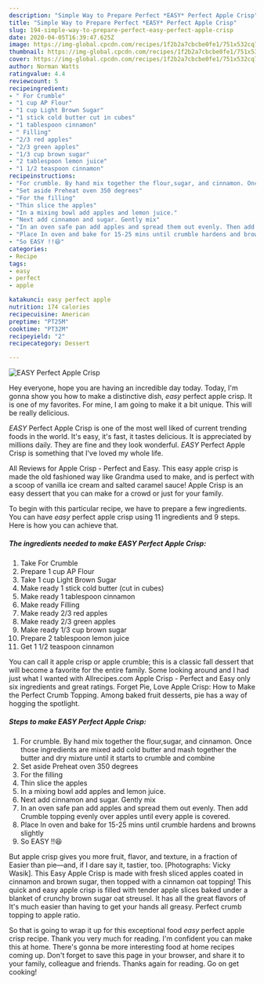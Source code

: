```yaml
---
description: "Simple Way to Prepare Perfect *EASY* Perfect Apple Crisp"
title: "Simple Way to Prepare Perfect *EASY* Perfect Apple Crisp"
slug: 194-simple-way-to-prepare-perfect-easy-perfect-apple-crisp
date: 2020-04-05T16:39:47.625Z
image: https://img-global.cpcdn.com/recipes/1f2b2a7cbcbe0fe1/751x532cq70/easy-perfect-apple-crisp-recipe-main-photo.jpg
thumbnail: https://img-global.cpcdn.com/recipes/1f2b2a7cbcbe0fe1/751x532cq70/easy-perfect-apple-crisp-recipe-main-photo.jpg
cover: https://img-global.cpcdn.com/recipes/1f2b2a7cbcbe0fe1/751x532cq70/easy-perfect-apple-crisp-recipe-main-photo.jpg
author: Norman Watts
ratingvalue: 4.4
reviewcount: 5
recipeingredient:
- " For Crumble"
- "1 cup AP Flour"
- "1 cup Light Brown Sugar"
- "1 stick cold butter cut in cubes"
- "1 tablespoon cinnamon"
- " Filling"
- "2/3 red apples"
- "2/3 green apples"
- "1/3 cup brown sugar"
- "2 tablespoon lemon juice"
- "1 1/2 teaspoon cinnamon"
recipeinstructions:
- "For crumble. By hand mix together the flour,sugar, and cinnamon. Once those ingredients are mixed add cold butter and mash together the butter and dry mixture until it starts to crumble and combine"
- "Set aside Preheat oven 350 degrees"
- "For the filling"
- "Thin slice the apples"
- "In a mixing bowl add apples and lemon juice."
- "Next add cinnamon and sugar. Gently mix"
- "In an oven safe pan add apples and spread them out evenly. Then add Crumble topping evenly over apples until every apple is covered."
- "Place In oven and bake for 15-25 mins until crumble hardens and browns slightly"
- "So EASY !!😆"
categories:
- Recipe
tags:
- easy
- perfect
- apple

katakunci: easy perfect apple 
nutrition: 174 calories
recipecuisine: American
preptime: "PT25M"
cooktime: "PT32M"
recipeyield: "2"
recipecategory: Dessert

---
```



![*EASY* Perfect Apple Crisp](https://img-global.cpcdn.com/recipes/1f2b2a7cbcbe0fe1/751x532cq70/easy-perfect-apple-crisp-recipe-main-photo.jpg)

Hey everyone, hope you are having an incredible day today. Today, I'm gonna show you how to make a distinctive dish, *easy* perfect apple crisp. It is one of my favorites. For mine, I am going to make it a bit unique. This will be really delicious.

*EASY* Perfect Apple Crisp is one of the most well liked of current trending foods in the world. It's easy, it's fast, it tastes delicious. It is appreciated by millions daily. They are fine and they look wonderful. *EASY* Perfect Apple Crisp is something that I've loved my whole life.

All Reviews for Apple Crisp - Perfect and Easy. This easy apple crisp is made the old fashioned way like Grandma used to make, and is perfect with a scoop of vanilla ice cream and salted caramel sauce! Apple Crisp is an easy dessert that you can make for a crowd or just for your family.


To begin with this particular recipe, we have to prepare a few ingredients. You can have *easy* perfect apple crisp using 11 ingredients and 9 steps. Here is how you can achieve that.

##### The ingredients needed to make *EASY* Perfect Apple Crisp:

1. Take  For Crumble
1. Prepare 1 cup AP Flour
1. Take 1 cup Light Brown Sugar
1. Make ready 1 stick cold butter (cut in cubes)
1. Make ready 1 tablespoon cinnamon
1. Make ready  Filling
1. Make ready 2/3 red apples
1. Make ready 2/3 green apples
1. Make ready 1/3 cup brown sugar
1. Prepare 2 tablespoon lemon juice
1. Get 1 1/2 teaspoon cinnamon


You can call it apple crisp or apple crumble; this is a classic fall dessert that will become a favorite for the entire family. Some looking around and I had just what I wanted with Allrecipes.com Apple Crisp - Perfect and Easy only six ingredients and great ratings. Forget Pie, Love Apple Crisp: How to Make the Perfect Crumb Topping. Among baked fruit desserts, pie has a way of hogging the spotlight. 

##### Steps to make *EASY* Perfect Apple Crisp:

1. For crumble. By hand mix together the flour,sugar, and cinnamon. Once those ingredients are mixed add cold butter and mash together the butter and dry mixture until it starts to crumble and combine
1. Set aside Preheat oven 350 degrees
1. For the filling
1. Thin slice the apples
1. In a mixing bowl add apples and lemon juice.
1. Next add cinnamon and sugar. Gently mix
1. In an oven safe pan add apples and spread them out evenly. Then add Crumble topping evenly over apples until every apple is covered.
1. Place In oven and bake for 15-25 mins until crumble hardens and browns slightly
1. So EASY !!😆


But apple crisp gives you more fruit, flavor, and texture, in a fraction of Easier than pie—and, if I dare say it, tastier, too. [Photographs: Vicky Wasik]. This Easy Apple Crisp is made with fresh sliced apples coated in cinnamon and brown sugar, then topped with a cinnamon oat topping! This quick and easy apple crisp is filled with tender apple slices baked under a blanket of crunchy brown sugar oat streusel. It has all the great flavors of It&#39;s much easier than having to get your hands all greasy. Perfect crumb topping to apple ratio. 

So that is going to wrap it up for this exceptional food *easy* perfect apple crisp recipe. Thank you very much for reading. I'm confident you can make this at home. There's gonna be more interesting food at home recipes coming up. Don't forget to save this page in your browser, and share it to your family, colleague and friends. Thanks again for reading. Go on get cooking!

